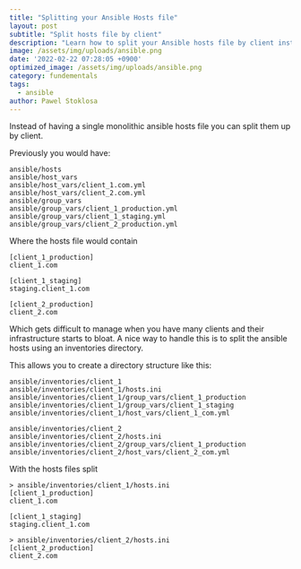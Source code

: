 ```yaml
---
title: "Splitting your Ansible Hosts file"
layout: post
subtitle: "Split hosts file by client"
description: "Learn how to split your Ansible hosts file by client instead of a single monolithic file."
image: /assets/img/uploads/ansible.png
date: '2022-02-22 07:28:05 +0900'
optimized_image: /assets/img/uploads/ansible.png
category: fundementals
tags:
  - ansible
author: Pawel Stoklosa
---
```


Instead of having a single monolithic ansible hosts file you can split them up by client.

Previously you would have:

```mysql
ansible/hosts
ansible/host_vars
ansible/host_vars/client_1.com.yml
ansible/host_vars/client_2.com.yml
ansible/group_vars
ansible/group_vars/client_1_production.yml
ansible/group_vars/client_1_staging.yml
ansible/group_vars/client_2_production.yml
```

Where the hosts file would contain

```mysql
[client_1_production]
client_1.com

[client_1_staging]
staging.client_1.com

[client_2_production]
client_2.com
```

Which gets difficult to manage when you have many clients and their infrastructure starts to bloat. A nice way to handle this is to split the ansible hosts using an inventories directory.

This allows you to create a directory structure like this:

```mysql
ansible/inventories/client_1
ansible/inventories/client_1/hosts.ini
ansible/inventories/client_1/group_vars/client_1_production
ansible/inventories/client_1/group_vars/client_1_staging
ansible/inventories/client_1/host_vars/client_1_com.yml

ansible/inventories/client_2
ansible/inventories/client_2/hosts.ini
ansible/inventories/client_2/group_vars/client_1_production
ansible/inventories/client_2/host_vars/client_2_com.yml
```

With the hosts files split

```mysql
> ansible/inventories/client_1/hosts.ini
[client_1_production]
client_1.com

[client_1_staging]
staging.client_1.com
```

```mysql
> ansible/inventories/client_2/hosts.ini
[client_2_production]
client_2.com
```
